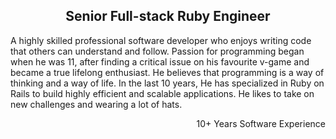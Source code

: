 <h2 align="center"> Senior Full-stack Ruby Engineer </h2>

A highly skilled professional software developer who enjoys writing code that others can understand and follow. Passion for programming began when he was 11, after finding a critical issue on his favourite v-game and became a true lifelong enthusiast. He believes that programming is a way of thinking and a way of life. In the last 10 years, He has specialized in Ruby on Rails to build highly efficient and scalable applications. He likes to take on new challenges and wearing a lot of hats.

<p align="right">10+ Years Software Experience</p>
